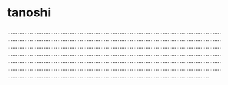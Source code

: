 # tanoshi

.............................................................................................................................................................................................................................................................................................................................................................................................................................................................................................................................................................................................................................................................................................................................................................................................................................................................................................